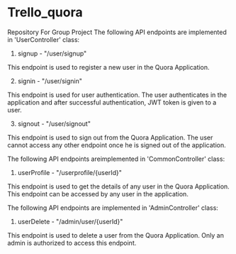 # Trello_quora
Repository For Group Project
The following API endpoints are implemented in 'UserController' class:

1. signup - "/user/signup"

 This endpoint is used to register a new user in the Quora Application.

2. signin - "/user/signin"

This endpoint is used for user authentication. The user authenticates in the application and after successful authentication, JWT token is given to a user.

3. signout - "/user/signout"

This endpoint is used to sign out from the Quora Application. The user cannot access any other endpoint once he is signed out of the application.

The following API endpoints areimplemented in 'CommonController' class:

1. userProfile - "/userprofile/{userId}"

This endpoint is used to get the details of any user in the Quora Application. This endpoint can be accessed by any user in the application.

The following API endpoints are implemented in 'AdminController' class:

1. userDelete - "/admin/user/{userId}"

This endpoint is used to delete a user from the Quora Application. Only an admin is authorized to access this endpoint.




